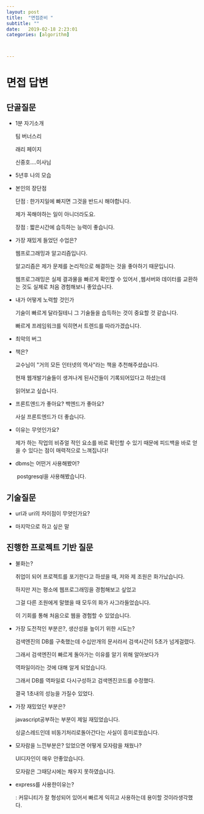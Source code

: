 ```yaml
---
layout: post
title:  "면접준비 "
subtitle: ""
date:   2019-02-18 2:23:01
categories: [algorithm]



---
```


## 

# 면접 답변

## 단골질문

- 1분 자기소개

  

  팀 버너스리

  래리 페이지

  신중호....이사님

- 5년후 나의 모습


- 본인의 장단점

  단점 : 한가지일에 빠지면 그것을 반드시 해야합니다.

  제가 꼭해야하는 일이 아니더라도요.

  장점  :  짧은시간에 습득하는 능력이 좋습니다.

- 가장 재밌게 들었던 수업은?

  웹프로그래밍과 알고리즘입니다.

  알고리즘은 제가 문제를 논리적으로 해결하는 것을 좋아하기 때문입니다.

  웹프로그래밍은 실제 결과물을 빠르게 확인할 수 있어서 ,웹서버와 데이터를 교환하는 것도 실제로 처음 경험해보니 좋았습니다.

- 내가 어떻게 노력할 것인가

  기술이 빠르게 달라질테니 그 기술들을 습득하는 것이 중요할 것 같습니다.

  빠르게 프레임워크를 익히면서 트렌드를 따라가겠습니다.

- 최악의 버그

- 책은?

  교수님이 "거의 모든 인터넷의 역사"라는 책을 추천해주셨습니다.

  현재 웹개발기술들이 생겨나게 된사건들이 기록되어있다고 하셨는데

  읽어보고 싶습니다.

- 프론트엔드가 좋아요? 백엔드가 좋아요?

  사실 프론트엔드가 더 좋습니다.

- 이유는 무엇인가요?

  제가 하는 작업의 비쥬얼 적인 요소를 바로 확인할 수 있기 때문에 피드백을 바로 얻을 수 있다는 점이 매력적으로 느껴집니다!

- dbms는 어떤거 사용해봤어?

  ​	postgresql을 사용해봤습니다.

## 기술질문

 

- url과 uri의 차이점이 무엇인가요?

- 마지막으로 하고 싶은 말



## 진행한 프로젝트 기반 질문

- 불화는? 

  취업이 되어 프로젝트를 포기한다고 하셨을 때, 저와 제 조원은 화가났습니다.

  하지만 저는 평소에 웹프로그래밍을 경험해보고 싶었고

  그걸 다른 조원에게 말했을 때 모두의 화가 사그라들었습니다.

  이 기회를 통해 처음으로 웹을 경험할 수 있었습니다.

  

- 가장 도전적인 부분은?, 생산성을 높이기 위한 시도는? 

  검색엔진의 DB를 구축했는데 수십만개의 문서라서 검색시간이 5초가 넘게걸렸다. 

  그래서 검색엔진이 빠르게 돌아가는 이유를 알기 위해 알아보다가

  역파일이라는 것에 대해 알게 되었습니다.

  그래서 DB를 역파일로 다시구성하고 검색엔진코드를 수정했다. 

  결국 1초내의 성능을 가질수 있었다.

- 가장 재밌었던 부분은?

  javascript공부하는 부분이 제일 재밌었습니다.

  싱글스레드인데 비동기처리로돌아간다는 사실이 흥미로웠습니다.

- 모자람을 느낀부분은? 있었으면 어떻게 모자람을 채웠나?

  UI디자인이 매우 안좋았습니다.

  모자람은 그때당시에는 채우지 못하였습니다.

- express를 사용한이유는?

  : 커뮤니티가 잘 형성되어 있어서 빠르게 익히고 사용하는데 용이할 것이라생각했다.

  

